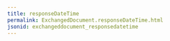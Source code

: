 ```yaml
---
title: responseDateTime
permalink: ExchangedDocument.responseDateTime.html
jsonid: exchangeddocument_responsedatetime
---
```

